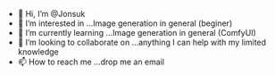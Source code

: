 - 👋 Hi, I’m @Jonsuk
- 👀 I’m interested in ...Image generation in general (beginer)
- 🌱 I’m currently learning ...Image generation in general (ComfyUI)
- 💞️ I’m looking to collaborate on ...anything I can help with my limited knowledge
- 📫 How to reach me ...drop me an email


<!---
Jonsuk/Jonsuk is a ✨ special ✨ repository because its `README.md` (this file) appears on your GitHub profile.
You can click the Preview link to take a look at your changes.
--->
